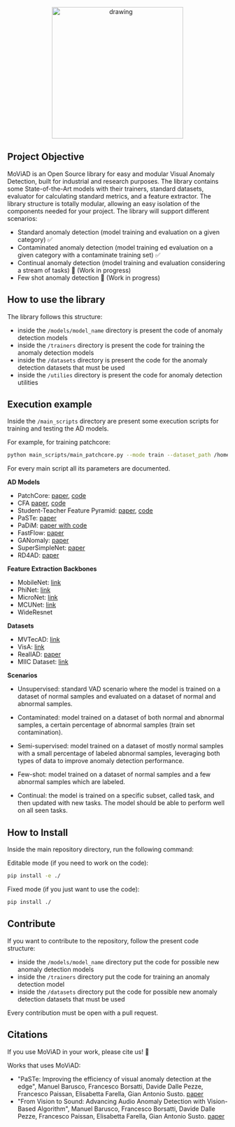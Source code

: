 <p align="center">
<img src="https://github.com/user-attachments/assets/93cf614e-2d18-4aa3-b670-80206c03bb7c" alt="drawing" style="width:300px;"/>
</p>

## Project Objective

MoViAD is an Open Source library for easy and modular Visual Anomaly Detection, built for industrial and research purposes. 
The library contains some State-of-the-Art models with their trainers, standard datasets, evaluator for calculating standard metrics, and a feature extractor.
The library structure is totally modular, allowing an easy isolation of the components needed for your project. 
The library will support different scenarios:
* Standard anomaly detection (model training and evaluation on a given category) ✅
* Contaminated anomaly detection (model training ed evaluation on a given category with a contaminate training set) ✅
* Continual anomaly detection (model training and evaluation considering a stream of tasks) 🚧 (Work in progress)
* Few shot anomaly detection 🚧 (Work in progress)


## How to use the library

The library follows this structure:
- inside the <code>/models/model_name</code> directory is present the code of anomaly detection models
- inside the <code>/trainers</code> directory is present the code for training the anomaly detection models
- inside the <code>/datasets</code> directory is present the code for the anomaly detection datasets that must be used
- inside the <code>/utilies</code> directory is present the code for anomaly detection utilities

## Execution example

Inside the <code>/main_scripts</code> directory are present some execution scripts for training and testing the AD models. 

For example, for training patchcore: 

```bash
python main_scripts/main_patchcore.py --mode train --dataset_path /home/datasets/mvtec --category pill --backbone mobilenet_v2 --ad_layers features.4 features.7 features.10 --device cuda:0 --save_path ./patch.pt 
```

For every main script all its parameters are documented. 

**AD Models**

- PatchCore: [paper](https://openaccess.thecvf.com/content/CVPR2022/html/Roth_Towards_Total_Recall_in_Industrial_Anomaly_Detection_CVPR_2022_paper.html), [code](https://github.com/amazon-science/patchcore-inspection)
- CFA [paper](https://ieeexplore.ieee.org/abstract/document/9839549), [code](https://github.com/sungwool/CFA_for_anomaly_localization)
- Student-Teacher Feature Pyramid: [paper](https://arxiv.org/abs/2103.04257), [code](https://github.com/gdwang08/STFPM)
- PaSTe: [paper](https://arxiv.org/abs/2103.04257)
- PaDiM: [paper with code](https://paperswithcode.com/paper/padim-a-patch-distribution-modeling-framework)
- FastFlow: [paper](https://arxiv.org/abs/2111.07677)
- GANomaly: [paper](https://arxiv.org/abs/1805.06725)
- SuperSimpleNet: [paper](https://arxiv.org/abs/2408.03143)
- RD4AD: [paper](https://arxiv.org/abs/2201.10703)

**Feature Extraction Backbones**

- MobileNet: [link](https://paperswithcode.com/paper/mobilenets-efficient-convolutional-neural)
- PhiNet: [link](https://paperswithcode.com/paper/phinets-a-scalable-backbone-for-low-power-ai)
- MicroNet: [link](https://paperswithcode.com/paper/micronet-improving-image-recognition-with)
- MCUNet: [link](https://paperswithcode.com/paper/mcunet-tiny-deep-learning-on-iot-devices)
- WideResnet

**Datasets**

- MVTecAD: [link](https://paperswithcode.com/dataset/mvtecad)
- VisA: [link](https://paperswithcode.com/dataset/visa)
- RealIAD: [paper](https://arxiv.org/abs/2403.12580)
- MIIC Dataset: [link](https://github.com/wenbihan/MIIC-IAD) 

**Scenarios**

- Unsupervised: standard VAD scenario where the model is trained on a dataset of normal samples and evaluated on a dataset of normal and abnormal samples.

- Contaminated: model trained on a dataset of both normal and abnormal samples, a certain percentage of abnormal samples (train set contamination).
- Semi-supervised: model trained on a dataset of mostly normal samples with a small percentage of labeled abnormal samples, leveraging both types of data to improve anomaly detection performance.

- Few-shot: model trained on a dataset of normal samples and a few abnormal samples which are labeled.

- Continual: the model is trained on a specific subset, called task, and then updated with new tasks. The model should be able to perform well on all seen tasks.

## How to Install

Inside the main repository directory, run the following command:

Editable mode (if you need to work on the code):

```bash
pip install -e ./
```

Fixed mode (if you just want to use the code):

```bash
pip install ./
```

## Contribute

If you want to contribute to the repository, follow the present code structure: 
- inside the <code>/models/model_name</code> directory put the code for possible new anomaly detection models
- inside the <code>/trainers</code> directory put the code for training an anomaly detection model
- inside the <code>/datasets</code> directory put the code for possible new anomaly detection datasets that must be used

Every contribution must be open with a pull request. 

## Citations

If you use MoViAD in your work, please cite us! 🤗

Works that uses MoViAD: 
- "PaSTe: Improving the efficiency of visual anomaly detection at the edge", Manuel Barusco, Francesco Borsatti, Davide Dalle Pezze, Francesco Paissan, Elisabetta Farella, Gian Antonio Susto. [paper](https://arxiv.org/abs/2103.04257)
- "From Vision to Sound: Advancing Audio Anomaly Detection with Vision-Based Algorithm", Manuel Barusco, Francesco Borsatti, Davide Dalle Pezze, Francesco Paissan, Elisabetta Farella, Gian Antonio Susto. [paper](https://arxiv.org/pdf/2502.18328?)

